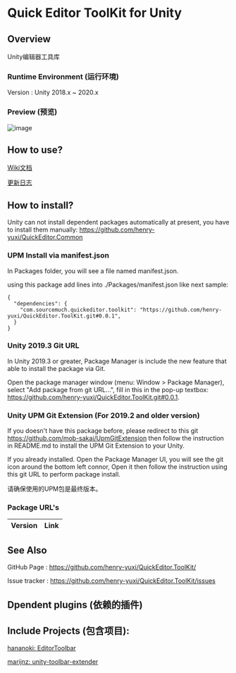 # Quick Editor ToolKit for Unity

## Overview

Unity编辑器工具库

### Runtime Environment (运行环境)

Version : Unity 2018.x ~ 2020.x

### Preview (预览)
![image]()

## How to use?

[Wiki文档](https://github.com/henry-yuxi/QuickEditor.ToolKit/wiki)

[更新日志](https://github.com/henry-yuxi/QuickEditor.ToolKit/wiki/版本更新)

## How to install?

Unity can not install dependent packages automatically at present, you have to install them manually:
https://github.com/henry-yuxi/QuickEditor.Common

### UPM Install via manifest.json

In Packages folder, you will see a file named manifest.json. 

using this package add lines into ./Packages/manifest.json like next sample:
```
{
  "dependencies": {
    "com.sourcemuch.quickeditor.toolkit": "https://github.com/henry-yuxi/QuickEditor.ToolKit.git#0.0.1",
  }
}
```

### Unity 2019.3 Git URL

In Unity 2019.3 or greater, Package Manager is include the new feature that able to install the package via Git.

Open the package manager window (menu: Window > Package Manager), select "Add package from git URL...", fill in this in the pop-up textbox: 
https://github.com/henry-yuxi/QuickEditor.ToolKit.git#0.0.1.


### Unity UPM Git Extension (For 2019.2 and older version)

If you doesn't have this package before, please redirect to this git https://github.com/mob-sakai/UpmGitExtension then follow the instruction in README.md to install the UPM Git Extension to your Unity.

If you already installed. Open the Package Manager UI, you will see the git icon around the bottom left connor, Open it then follow the instruction using this git URL to perform package install.

请确保使用的UPM包是最终版本。

### Package URL's
| Version  |     Link      |
|----------|---------------|
<!--
| 0.0.1 | https://github.com/henry-yuxi/QuickEditor.ToolKit.git#0.0.1 |
-->

## See Also
GitHub Page : https://github.com/henry-yuxi/QuickEditor.ToolKit/

Issue tracker : https://github.com/henry-yuxi/QuickEditor.ToolKit/issues

## Dpendent plugins (依赖的插件)
<!--
[Odin] (https://assetstore.unity.com/packages/tools/utilities/odin-inspector-and-serializer-89041)
-->

## Include Projects (包含项目):

[hananoki: EditorToolbar](https://github.com/hananoki/EditorToolbar)

[marijnz: unity-toolbar-extender](https://github.com/marijnz/unity-toolbar-extender)



